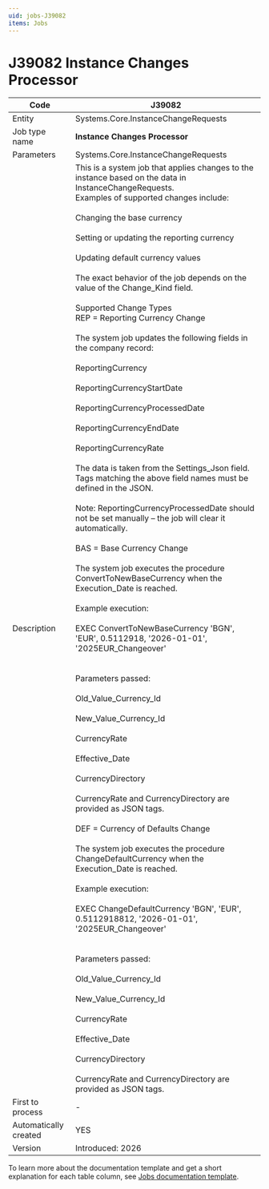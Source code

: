 ```yaml
---
uid: jobs-J39082
items: Jobs
---
```


# J39082 **Instance Changes Processor**

| Code                  | J39082                                                       |
| --------------------- | ------------------------------------------------------------ |
| Entity                | Systems.Core.InstanceChangeRequests                          |
| Job type name         | **Instance Changes Processor**                               |
| Parameters            | Systems.Core.InstanceChangeRequests                          |
| Description           | This is a system job that applies changes to the instance based on the data in InstanceChangeRequests.<br/>Examples of supported changes include:<br/><br/>Changing the base currency<br/><br/>Setting or updating the reporting currency<br/><br/>Updating default currency values<br/><br/>The exact behavior of the job depends on the value of the Change_Kind field.<br/><br/>Supported Change Types<br/>REP = Reporting Currency Change<br/><br/>The system job updates the following fields in the company record:<br/><br/>ReportingCurrency<br/><br/>ReportingCurrencyStartDate<br/><br/>ReportingCurrencyProcessedDate<br/><br/>ReportingCurrencyEndDate<br/><br/>ReportingCurrencyRate<br/><br/>The data is taken from the Settings_Json field.<br/>Tags matching the above field names must be defined in the JSON.<br/><br/>Note: ReportingCurrencyProcessedDate should not be set manually – the job will clear it automatically.<br/><br/>BAS = Base Currency Change<br/><br/>The system job executes the procedure ConvertToNewBaseCurrency when the Execution_Date is reached.<br/><br/>Example execution:<br/><br/>EXEC ConvertToNewBaseCurrency 'BGN', 'EUR', 0.5112918, '2026-01-01', '2025EUR_Changeover'<br/><br/><br/>Parameters passed:<br/><br/>Old_Value_Currency_Id<br/><br/>New_Value_Currency_Id<br/><br/>CurrencyRate<br/><br/>Effective_Date<br/><br/>CurrencyDirectory<br/><br/>CurrencyRate and CurrencyDirectory are provided as JSON tags.<br/><br/>DEF = Currency of Defaults Change<br/><br/>The system job executes the procedure ChangeDefaultCurrency when the Execution_Date is reached.<br/><br/>Example execution:<br/><br/>EXEC ChangeDefaultCurrency 'BGN', 'EUR', 0.5112918812, '2026-01-01', '2025EUR_Changeover'<br/><br/><br/>Parameters passed:<br/><br/>Old_Value_Currency_Id<br/><br/>New_Value_Currency_Id<br/><br/>CurrencyRate<br/><br/>Effective_Date<br/><br/>CurrencyDirectory<br/><br/>CurrencyRate and CurrencyDirectory are provided as JSON tags. |
| First to process      | \-                                                           |
| Automatically created | YES                                                          |
| Version               | Introduced: 2026                                             |

To learn more about the documentation template and get a short explanation for each table column, see [Jobs documentation template](template.md).
